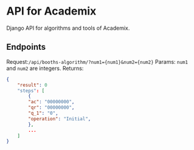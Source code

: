 # API for Academix

Django API for algorithms and tools of Academix.

## Endpoints

Request:`/api/booths-algorithm/?num1={num1}&num2={num2}`
Params: `num1` and `num2` are integers.
Returns: 

```json
{
    "result": 0
    "steps": [
        {
        "ac": "00000000",
        "qr": "00000000",
        "q_1": "0",
        "operation": "Initial",
        },
        ...
    ]
}
```
